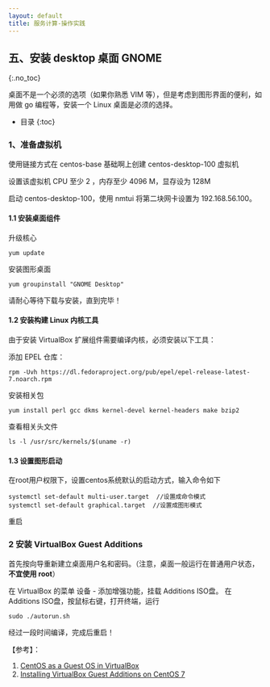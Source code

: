 ```yaml
---
layout: default
title: 服务计算-操作实践
---
```


## 五、安装 desktop 桌面 GNOME
{:.no_toc}

桌面不是一个必须的选项（如果你熟悉 VIM 等），但是考虑到图形界面的便利，如用做 go 编程等，安装一个 Linux 桌面是必须的选择。

* 目录
{:toc}

### 1、准备虚拟机

使用链接方式在 centos-base 基础啊上创建 centos-desktop-100 虚拟机

设置该虚拟机 CPU 至少 2 ，内存至少 4096 M，显存设为 128M

启动 centos-desktop-100，使用 nmtui 将第二块网卡设置为 192.168.56.100。

#### 1.1 安装桌面组件

升级核心

```
yum update
```

安装图形桌面

```
yum groupinstall "GNOME Desktop"
```

请耐心等待下载与安装，直到完毕！

#### 1.2 安装构建 Linux 内核工具

由于安装 VirtualBox 扩展组件需要编译内核，必须安装以下工具：

添加 EPEL 仓库：

```
rpm -Uvh https://dl.fedoraproject.org/pub/epel/epel-release-latest-7.noarch.rpm
```

安装相关包

```
yum install perl gcc dkms kernel-devel kernel-headers make bzip2
```

查看相关头文件

```
ls -l /usr/src/kernels/$(uname -r)
```

#### 1.3 设置图形启动 

在root用户权限下，设置centos系统默认的启动方式，输入命令如下

```
systemctl set-default multi-user.target  //设置成命令模式
systemctl set-default graphical.target  //设置成图形模式
```

重启

### 2 安装 VirtualBox Guest Additions

首先按向导重新建立桌面用户名和密码。（注意，桌面一般运行在普通用户状态，**不宜使用 root**）

在 VirtualBox 的菜单 设备 - 添加增强功能，挂载 Additions ISO盘。 在 Additions ISO盘，按鼠标右键，打开终端，运行

```
sudo ./autorun.sh
```

经过一段时间编译，完成后重启！


【参考】：

1. [CentOS as a Guest OS in VirtualBox](https://wiki.centos.org/HowTos/Virtualization/VirtualBox/CentOSguest)
2. [Installing VirtualBox Guest Additions on CentOS 7](https://sobo.red/2017/04/27/installing-virtualbox-guest-additions-on-centos-7/)